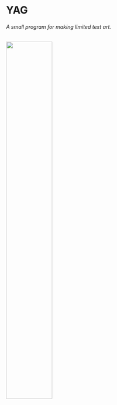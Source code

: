# YAG
###### *A small program for making limited text art.*

<img src="https://i.imgur.com/QPYVlMU.gif" width="50%">
